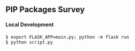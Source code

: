 ## PIP Packages Survey


#### Local Development 
```
$ export FLASK_APP=main.py; python -m flask run
$ python script.py


```